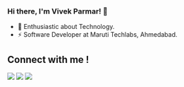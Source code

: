 ### Hi there, I'm Vivek Parmar! 👋
- 🔭 Enthusiastic about Technology.
-  ⚡ Software Developer at Maruti Techlabs, Ahmedabad.

## Connect with me !
<a href="https://twitter.com/vvekparmar"><img src="https://img.shields.io/badge/vvekparmar-%231DA1F2.svg?style=for-the-badge&logo=Twitter&logoColor=white"></a>    <!-- Twitter -->
<a href="https://www.linkedin.com/in/vivekparmar18/"><img src="https://img.shields.io/badge/LinkedIn-0077B5?style=for-the-badge&logo=linkedin&logoColor=white"></a> <!-- LinkedIN -->
<a href="mailto:parmarvivek114@gmail.com"><img src="https://img.shields.io/badge/Gmail-D14836?style=for-the-badge&logo=gmail&logoColor=white"></a> <!-- Gmail -->
